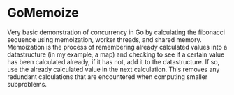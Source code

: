 # GoMemoize
Very basic demonstration of concurrency in Go by calculating the fibonacci sequence using memoization, worker threads, and shared memory. Memoization is the process of remembering
already calculated values into a datastructure (in my example, a map) and checking to see if a certain value has been calculated already, if it has not, add it to the datastructure.
If so, use the already calculated value in the next calculation. This removes any redundant calculations that are encountered when computing smaller subproblems. 
